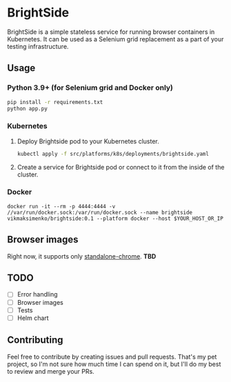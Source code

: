 BrightSide
==========

BrightSide is a simple stateless service for running browser containers in Kubernetes. It can be used as a Selenium grid replacement as a part of your testing infrastructure.

## Usage

### Python 3.9+ (for Selenium grid and Docker only)
```bash
pip install -r requirements.txt
python app.py
```

### Kubernetes

1. Deploy Brightside pod to your Kubernetes cluster. 
    ```bash
    kubectl apply -f src/platforms/k8s/deployments/brightside.yaml
    ```
2. Create a service for Brightside pod or connect to it from the inside of the cluster.

### Docker 
```
docker run -it --rm -p 4444:4444 -v //var/run/docker.sock:/var/run/docker.sock --name brightside  vikmaksimenko/brightside:0.1 --platform docker --host $YOUR_HOST_OR_IP
```

## Browser images 
Right now, it supports only [standalone-chrome](https://hub.docker.com/r/selenium/standalone-chrome).
**TBD**

## TODO

- [ ] Error handling
- [ ] Browser images
- [ ] Tests
- [ ] Helm chart

## Contributing

Feel free to contribute by creating issues and pull requests.
That's my pet project, so I'm not sure how much time I can spend on it, but I'll do my best to review and merge your PRs.

